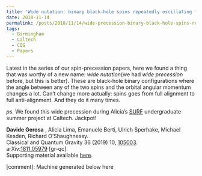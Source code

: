 ```yaml
---
title: 'Wide nutation: binary black-hole spins repeatedly oscillating from full alignment to full anti-alignment'
date: 2018-11-14
permalink: /posts/2018/11/14/wide-precession-binary-black-hole-spins-repeatedly-oscillating-from-full-alignment-to-full-anti-alignment
tags:
  - Birmingham
  - Caltech
  - CQG
  - Papers
---
```


Latest in the series of our spin-precession papers, here we found a thing that was worthy of a new name: _wide nutation_(we had _wide precession_ before, but this is better). These are black-hole binary configurations where the angle between any of the two spins and the orbital angular momentum changes a lot. Can’t change more actually: spins goes from full alignment to full anti-alignment. And they do it many times.

_ps._ We found this wide precession during Alicia’s [SURF](<http://sfp.caltech.edu/programs/ligo_surf>) undergraduate summer project at Caltech. Jackpot!

**Davide Gerosa** , Alicia Lima, Emanuele Berti, Ulrich Sperhake, Michael Kesden, Richard O’Shaughnessy.  
Classical and Quantum Gravity 36 (2019) 10, [105003](<https://iopscience.iop.org/article/10.1088/1361-6382/ab14ae/meta>).  
arXiv:[1811.05979](<http://arxiv.org/abs/arXiv:1811.05979>) [gr-qc].  
Supporting material available [here](<../../../../../index.html?p=224>).

[comment]: Machine generated below here
